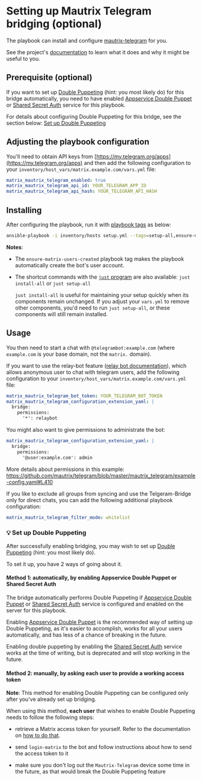 # Setting up Mautrix Telegram bridging (optional)

The playbook can install and configure [mautrix-telegram](https://github.com/mautrix/telegram) for you.

See the project's [documentation](https://docs.mau.fi/bridges/python/telegram/index.html) to learn what it does and why it might be useful to you.

## Prerequisite (optional)

If you want to set up [Double Puppeting](https://docs.mau.fi/bridges/general/double-puppeting.html) (hint: you most likely do) for this bridge automatically, you need to have enabled [Appservice Double Puppet](configuring-playbook-appservice-double-puppet.md) or [Shared Secret Auth](configuring-playbook-shared-secret-auth.md) service for this playbook.

For details about configuring Double Puppeting for this bridge, see the section below: [Set up Double Puppeting](#-set-up-double-puppeting)

## Adjusting the playbook configuration

You'll need to obtain API keys from [https://my.telegram.org/apps](https://my.telegram.org/apps) and then add the following configuration to your `inventory/host_vars/matrix.example.com/vars.yml` file:

```yaml
matrix_mautrix_telegram_enabled: true
matrix_mautrix_telegram_api_id: YOUR_TELEGRAM_APP_ID
matrix_mautrix_telegram_api_hash: YOUR_TELEGRAM_API_HASH
```

## Installing

After configuring the playbook, run it with [playbook tags](playbook-tags.md) as below:

<!-- NOTE: let this conservative command run (instead of install-all) to make it clear that failure of the command means something is clearly broken. -->
```sh
ansible-playbook -i inventory/hosts setup.yml --tags=setup-all,ensure-matrix-users-created,start
```

**Notes**:

- The `ensure-matrix-users-created` playbook tag makes the playbook automatically create the bot's user account.

- The shortcut commands with the [`just` program](just.md) are also available: `just install-all` or `just setup-all`

  `just install-all` is useful for maintaining your setup quickly when its components remain unchanged. If you adjust your `vars.yml` to remove other components, you'd need to run `just setup-all`, or these components will still remain installed.

## Usage

You then need to start a chat with `@telegrambot:example.com` (where `example.com` is your base domain, not the `matrix.` domain).

If you want to use the relay-bot feature ([relay bot documentation](https://docs.mau.fi/bridges/python/telegram/relay-bot.html)), which allows anonymous user to chat with telegram users, add the following configuration to your `inventory/host_vars/matrix.example.com/vars.yml` file:

```yaml
matrix_mautrix_telegram_bot_token: YOUR_TELEGRAM_BOT_TOKEN
matrix_mautrix_telegram_configuration_extension_yaml: |
  bridge:
    permissions:
      '*': relaybot
```

You might also want to give permissions to administrate the bot:

```yaml
matrix_mautrix_telegram_configuration_extension_yaml: |
  bridge:
    permissions:
      '@user:example.com': admin
```

More details about permissions in this example: https://github.com/mautrix/telegram/blob/master/mautrix_telegram/example-config.yaml#L410

If you like to exclude all groups from syncing and use the Telgeram-Bridge only for direct chats, you can add the following additional playbook configuration:

```yaml
matrix_mautrix_telegram_filter_mode: whitelist
```

### 💡 Set up Double Puppeting

After successfully enabling bridging, you may wish to set up [Double Puppeting](https://docs.mau.fi/bridges/general/double-puppeting.html) (hint: you most likely do).

To set it up, you have 2 ways of going about it.

#### Method 1: automatically, by enabling Appservice Double Puppet or Shared Secret Auth

The bridge automatically performs Double Puppeting if [Appservice Double Puppet](configuring-playbook-appservice-double-puppet.md) or [Shared Secret Auth](configuring-playbook-shared-secret-auth.md) service is configured and enabled on the server for this playbook.

Enabling [Appservice Double Puppet](configuring-playbook-appservice-double-puppet.md) is the recommended way of setting up Double Puppeting, as it's easier to accomplish, works for all your users automatically, and has less of a chance of breaking in the future.

Enabling double puppeting by enabling the [Shared Secret Auth](configuring-playbook-shared-secret-auth.md) service works at the time of writing, but is deprecated and will stop working in the future.

#### Method 2: manually, by asking each user to provide a working access token

**Note**: This method for enabling Double Puppeting can be configured only after you've already set up bridging.

When using this method, **each user** that wishes to enable Double Puppeting needs to follow the following steps:

- retrieve a Matrix access token for yourself. Refer to the documentation on [how to do that](obtaining-access-tokens.md).

- send `login-matrix` to the bot and follow instructions about how to send the access token to it

- make sure you don't log out the `Mautrix-Telegram` device some time in the future, as that would break the Double Puppeting feature
